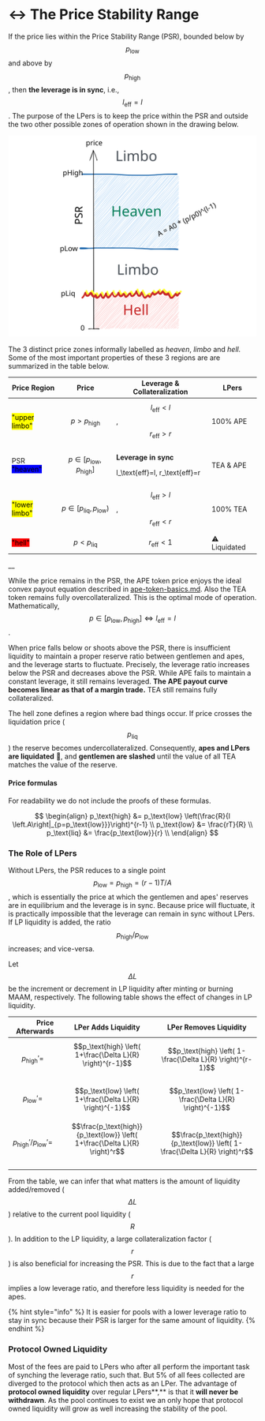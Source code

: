 # ↔ The Price Stability Range

If the price lies within the Price Stability Range (PSR), bounded below by $$p_\text{low}$$ and above by $$p_\text{high}$$, then **the leverage is in sync**, i.e., $$l_\text{eff}=l$$. The purpose of the LPers is to keep the price within the PSR and outside the two other possible zones of operation shown in the drawing below.

<img src="../../.gitbook/assets/file.drawing (5).svg" alt="" class="gitbook-drawing">

The 3 distinct price zones informally labelled as _heaven_, _limbo_ and _hell._ Some of the most important properties of these 3 regions are are summarized in the table below.

| Price Region                                                | Price                                | Leverage & Collateralization                                                                                                      | LPers                |
| ----------------------------------------------------------- | ------------------------------------ | --------------------------------------------------------------------------------------------------------------------------------- | -------------------- |
| <mark style="background-color:yellow;">"upper limbo"</mark> | $$p > p_\text{high}$$                | $$l_\text{eff}<l$$, $$r_\text{eff}>r$$                                                                                            | 100% APE             |
| PSR <mark style="background-color:blue;">"heaven"</mark>    | $$p\in[p_\text{low},p_\text{high}]$$ | <p><strong>Leverage in sync</strong></p><p><span class="math">l_\text{eff}=l</span>, <span class="math">r_\text{eff}=r</span></p> | TEA & APE            |
| <mark style="background-color:yellow;">"lower limbo"</mark> | $$p\in[p_\text{liq},p_\text{low})$$  | $$l_\text{eff}>l$$, $$r_\text{eff}<r$$                                                                                            | 100% TEA             |
| <mark style="background-color:red;">"hell"</mark>           | $$p <p_\text{liq}$$                  | $$r_\text{eff}<1$$                                                                                                                | :warning: Liquidated |

__

While the price remains in the PSR, the APE token price enjoys the ideal convex payout equation described in [ape-token-basics.md](../../introduction/safer-leverage/ape-token-basics.md "mention").  Also the TEA token remains fully overcollateralized. This is the optimal mode of operation. Mathematically, $$p\in [p_\text{low},p_\text{high}]  \Longleftrightarrow l_\text{eff} = l$$.

When price falls below or shoots above the PSR, there is insufficient liquidity to maintain a proper reserve ratio between gentlemen and apes, and the leverage starts to fluctuate. Precisely, the leverage ratio increases below the PSR and decreases above the PSR. While APE fails to maintain a constant leverage, it still remains leveraged. **The APE payout curve becomes linear as that of a margin trade.** TEA still remains fully collateralized.

The hell zone defines a region where bad things occur. If price crosses the liquidation price ($$p_\text{liq}$$) the reserve becomes undercollateralized. Consequently, **apes and LPers are liquidated** :volcano:, and **gentlemen are slashed** until the value of all TEA matches the value of the reserve.

#### Price formulas

For readability we do not include the proofs of these formulas.

$$
\begin{align}
p_\text{high} &= p_\text{low} \left(\frac{R}{l \left.A\right|_{p=p_\text{low}}}\right)^{r-1} \\
p_\text{low} &= \frac{rT}{R}   \\
p_\text{liq} &= \frac{p_\text{low}}{r} \\
\end{align}
$$

### The Role of LPers

Without LPers, the PSR reduces to a single point $$p_\text{low}=p_\text{high}=(r-1)T/A$$, which is essentially the price at which the gentlemen and apes' reserves are in equilibrium and the leverage is in sync. Because price will fluctuate, it is practically impossible that the leverage can remain in sync without LPers. If LP liquidity is added, the ratio $$p_\text{high}/p_\text{low}$$ increases; and vice-versa.

Let $$\Delta L$$ be the increment or decrement in LP liquidity after minting or burning MAAM, respectively. The following table shows the effect of changes in LP liquidity.

|                  Price Afterwards |                              LPer Adds Liquidity                              |                            LPer Removes Liquidity                            |
| --------------------------------: | :---------------------------------------------------------------------------: | :--------------------------------------------------------------------------: |
|               $$p_\text{high}'=$$ |          $$p_\text{high} \left( 1+\frac{\Delta L}{R} \right)^{r-1}$$​         |          $$p_\text{high} \left( 1-\frac{\Delta L}{R} \right)^{r-1}$$         |
|                $$p_\text{low}'=$$ |           $$p_\text{low}  \left( 1+\frac{\Delta L}{R} \right)^{-1}$$          |          $$p_\text{low}  \left( 1-\frac{\Delta L}{R} \right)^{-1}$$          |
| $$p_\text{high}'/p_\text{low}'=$$ | $$\frac{p_\text{high}}{p_\text{low}} \left( 1+\frac{\Delta L}{R} \right)^r$$​ | $$\frac{p_\text{high}}{p_\text{low}} \left( 1-\frac{\Delta L}{R} \right)^r$$ |

From the table, we can infer that what matters is the amount of liquidity added/removed ($$\Delta L$$) relative to the current pool liquidity ($$R$$). In addition to the LP liquidity, a large collateralization factor ($$r$$) is also beneficial for increasing the PSR. This is due to the fact that a large $$r$$ implies a low leverage ratio, and therefore less liquidity is needed for the apes.

{% hint style="info" %}
It is easier for pools with a lower leverage ratio to stay in sync because their PSR is larger for the same amount of liquidity.&#x20;
{% endhint %}

### Protocol Owned Liquidity

Most of the fees are paid to LPers who after all perform the important task of synching the leverage ratio, such that. But 5% of all fees collected are diverged to the protocol which then acts as an LPer. The advantage of **protocol owned liquidity** over regular LPers**,** is that it **will never be withdrawn**. As the pool continues to exist we an only hope that protocol owned liquidity will grow as well increasing the stability of the pool.
